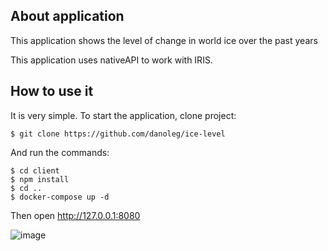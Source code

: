## About application
This application shows the level of change in world ice over the past years

This application uses nativeAPI to work with IRIS.
## How to use it
It is very simple. To start the application, clone project:
 ```
$ git clone https://github.com/danoleg/ice-level
```
And run the commands:
```
$ cd client
$ npm install
$ cd ..
$ docker-compose up -d
```

Then open http://127.0.0.1:8080 

![image](https://user-images.githubusercontent.com/31770269/178167208-cd36e122-1416-4a71-92ce-50012f377504.png)
